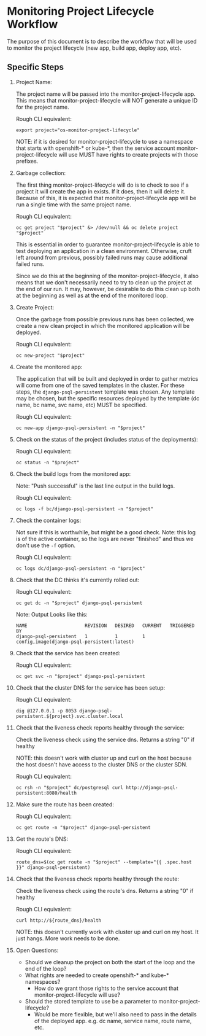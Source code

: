 # Monitoring Project Lifecycle Workflow

The purpose of this document is to describe the workflow that will be used to monitor the project lifecycle (new app, build app, deploy app, etc).

## Specific Steps

1. Project Name:

   The project name will be passed into the monitor-project-lifecycle app. This means that monitor-project-lifecycle will NOT generate a unique ID for the project name.

   Rough CLI equivalent:
   ```
   export project="os-monitor-project-lifecycle"
   ```

   NOTE: if it is desired for monitor-project-lifecycle to use a namespace that starts with openshift-\* or kube-\*, then the service account monitor-project-lifecycle will use MUST have rights to create projects with those prefixes.

1. Garbage collection:

   The first thing monitor-project-lifecycle will do is to check to see if a project it will create the app in exists. If it does, then it will delete it. Because of this, it is expected that monitor-project-lifecycle app will be run a single time with the same project name.

   Rough CLI equivalent:
   ```
   oc get project "$project" &> /dev/null && oc delete project "$project"
   ```

   This is essential in order to guarantee monitor-project-lifecycle is able to test deploying an application in a clean environment. Otherwise, cruft left around from previous, possibly failed runs may cause additional failed runs.

   Since we do this at the beginning of the monitor-project-lifecycle, it also means that we don't necessarily need to try to clean up the project at the end of our run. It may, however, be desirable to do this clean up both at the beginning as well as at the end of the monitored loop.

1. Create Project:

   Once the garbage from possible previous runs has been collected, we create a new clean project in which the monitored application will be deployed.

   Rough CLI equivalent:
   ```
   oc new-project "$project"
   ```

1. Create the monitored app:

   The application that will be built and deployed in order to gather metrics will come from one of the saved templates in the cluster. For these steps, the `django-psql-persistent` template was chosen. Any template may be chosen, but the specific resources deployed by the template (dc name, bc name, svc name, etc) MUST be specified.

   Rough CLI equivalent:
   ```
   oc new-app django-psql-persistent -n "$project"
   ```

1. Check on the status of the project (includes status of the deployments):

   Rough CLI equivalent:
   ```
   oc status -n "$project"
   ```

1. Check the build logs from the monitored app:

   Note: "Push successful" is the last line output in the build logs.

   Rough CLI equivalent:
   ```
   oc logs -f bc/django-psql-persistent -n "$project"
   ```

1. Check the container logs:

   Not sure if this is worthwhile, but might be a good check.
   Note: this log is of the active container, so the logs are never "finished" and thus we don't use the `-f` option.


   Rough CLI equivalent:
   ```
   oc logs dc/django-psql-persistent -n "$project"
   ```

1. Check that the DC thinks it's currently rolled out:

   Rough CLI equivalent:
   ```
   oc get dc -n "$project" django-psql-persistent
   ```

   Note: Output Looks like this:
   ```
   NAME                     REVISION   DESIRED   CURRENT   TRIGGERED BY
   django-psql-persistent   1          1         1         config,image(django-psql-persistent:latest)
   ```

1. Check that the service has been created:

   Rough CLI equivalent:
   ```
   oc get svc -n "$project" django-psql-persistent
   ```

1. Check that the cluster DNS for the service has been setup:

   Rough CLI equivalent:
   ```
   dig @127.0.0.1 -p 8053 django-psql-persistent.${project}.svc.cluster.local
   ```

1. Check that the liveness check reports healthy through the service:

   Check the liveness check using the service dns. Returns a string "0" if healthy

   NOTE: this doesn't work with cluster up and curl on the host because the host doesn't have access to the cluster DNS or the cluster SDN.

   Rough CLI equivalent:
   ```
   oc rsh -n "$project" dc/postgresql curl http://django-psql-persistent:8080/health
   ```

1. Make sure the route has been created:

   Rough CLI equivalent:
   ```
   oc get route -n "$project" django-psql-persistent
   ```

1. Get the route's DNS:

   Rough CLI equivalent:
   ```
   route_dns=$(oc get route -n "$project" --template="{{ .spec.host }}" django-psql-persistent)
   ```

1. Check that the liveness check reports healthy through the route:

   Check the liveness check using the route's dns. Returns a string "0" if healthy

   Rough CLI equivalent:
   ```
   curl http://${route_dns}/health
   ```

   NOTE: this doesn't currently work with cluster up and curl on my host. It just hangs. More work needs to be done.


1. Open Questions:
   * Should we cleanup the project on both the start of the loop and the end of the loop?
   * What rights are needed to create openshift-\* and kube-\* namespaces?
      * How do we grant those rights to the service account that monitor-project-lifecycle will use?
   * Should the stored template to use be a parameter to monitor-project-lifecycle?
      * Would be more flexible, but we'll also need to pass in the details of the deployed app. e.g. dc name, service name, route name, etc.
